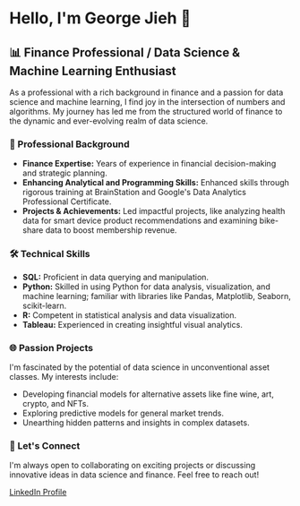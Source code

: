 # Hello, I'm George Jieh 👋

## 📊 Finance Professional / Data Science & Machine Learning Enthusiast

As a professional with a rich background in finance and a passion for data science and machine learning, I find joy in the intersection of numbers and algorithms. My journey has led me from the structured world of finance to the dynamic and ever-evolving realm of data science.

### 💼 Professional Background
- **Finance Expertise:** Years of experience in financial decision-making and strategic planning.
- **Enhancing Analytical and Programming Skills:** Enhanced skills through rigorous training at BrainStation and Google's Data Analytics Professional Certificate.
- **Projects & Achievements:** Led impactful projects, like analyzing health data for smart device product recommendations and examining bike-share data to boost membership revenue.

### 🛠 Technical Skills
- **SQL:** Proficient in data querying and manipulation.
- **Python:** Skilled in using Python for data analysis, visualization, and machine learning; familiar with libraries like Pandas, Matplotlib, Seaborn, scikit-learn.
- **R:** Competent in statistical analysis and data visualization.
- **Tableau:** Experienced in creating insightful visual analytics.

### 🌐 Passion Projects
I'm fascinated by the potential of data science in unconventional asset classes. My interests include:
- Developing financial models for alternative assets like fine wine, art, crypto, and NFTs.
- Exploring predictive models for general market trends.
- Unearthing hidden patterns and insights in complex datasets.

### 🤝 Let's Connect
I'm always open to collaborating on exciting projects or discussing innovative ideas in data science and finance. Feel free to reach out!

[LinkedIn Profile](https://www.linkedin.com/in/george-jieh/)

<!---
georgejieh/georgejieh is a ✨ special ✨ repository because its `README.md` (this file) appears on your GitHub profile.
You can click the Preview link to take a look at your changes.
--->
